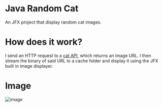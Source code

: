# Java Random Cat
An JFX project that display random cat images.

# How does it work?
I send an HTTP request to a [cat API](http://aws.random.cat/meow), which returns an image URL. I then stream the binary of said URL to a cache folder and display it using the JFX built in image displayer.

# Image
![image](https://gyazo.com/53d8eba192feb0903ac8b53d83571c82.png)
